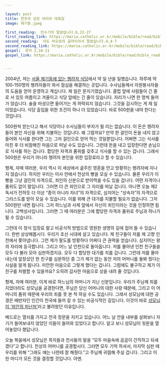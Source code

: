 ```yaml
---

layout: post
title: 천주의 성모 마리아 대축일
image: 제기동.jpeg

first_reading:  민수기의 말씀입니다.6,22-27
first_reading_link: https://maria.catholic.or.kr/mobile/bible/read/bible_read.asp?m=1&n=133&p=37
second_reading:  사도 바오로의 갈라티아서 말씀입니다.4,4-7
second_reading_link: https://maria.catholic.or.kr/mobile/bible/read/bible_read.asp?m=2&n=152&p=8
gospel:  루카 2,16-21
gospel_link: https://maria.catholic.or.kr/mobile/bible/read/bible_read.asp?m=2&n=149&p=2


---
```


2004년, 저는 <a href="https://m.catholictimes.org/mobile/article_view.php?aid=269280">서울 제기동에 있는 행려자 식당</a>에서 약 일 년을 일했습니다. 하루에 약 100-150명의 행려자들이 와서 점심을 해결하는 곳입니다. 수사님들께서 자원봉사자들의 도움을 얻어 운영하고 계십니다. 제 일은 문지기였습니다. 클럽 앞에 사람들이 긴 줄로 서 있듯 여름이고 겨울이고 식당 앞에는 긴 줄이 있습니다. 자리가 나면 한 명씩 들어가 앉습니다. 술을 마셨으면 들어가는 게 허락되지 않습니다. 그것을 감시하는 게 제 일이었습니다. 식당 출입을 위한 조건이 하나 더 있었습니다. 바로 500원을 내야 한다는 것입니다.

500원씩 받는다고 해서 식당이나 수사님들이 부자가 될 리는 없습니다. 이 돈은 행려자들이 본인 자신을 위해 지불하는 것입니다. 왜 그럴까요? 만약 한 걸인이 돈을 내지 않고 들어와 식사를 한다면 그는 그저 걸인으로 얻어 먹는 것일뿐입니다. 어쩌면 그는 식사를 마친 후 더 비참해진 마음으로 떠날 수도 있습니다. 그런데 돈을 내고 입장한다면 손님으로 식사를 하는 겁니다. 합당한 자격과 품위를 갖추고 식사를 할 수 있는 겁니다. 그래서 500원은 우리가 아니라 행려자 본인을 위한 입장료라고 할 수 있습니다.

형제, 자매 여러분, 우리 역시 이 세상에서 굶주린 영혼을 안고 방황하는 행려자에 지나지 않습니다. 하지만 우리는 미사 안에서 천상의 빵을 모실 수 있습니다. 물론 우리가 이 빵을 그냥 걸인의 자격으로, 죄인의 신분으로 받아먹을 수도 있을 겁니다. 어떤 자격이나 품위도 없이 말입니다. 그러면 더 큰 죄인으로 그 자리를 떠날 겁니다. 아니면 오늘 제2독서가 전하듯 더 이상 “종이 아니라 자녀”의 자격으로, 심지어는 “상속자”의 자격으로 그리스도를 받아 모실 수 있습니다. 이를 위해 큰 대가를 지불할 필요가 없습니다. 그저 500원만 내면 됩니다. 그저 하느님과 사제 앞에서 자신이 죄인이라는 것을
인정하면 됩니다. 고백성사입니다. 그러면 그 때 여러분은 그에 합당한 자격과 품위로 주님과 하나가 될 수 있습니다.

그런데 이 정식 입장료 말고 비공식적 방법으로 영원한 생명의 길에 접어 들 수 있습니다. 한번 상상해봅시다. 우리가 조선 시대에 살고 있습니다. 제 친구들이 저를 제 고향 인천에서 쫓아냅니다. 그런 제가 팔도를 방황하다 어쩌다 큰 권력을 얻습니다. 심지어는 왕의 자리에 등극합니다. 그리고 어느 날 인천으로 돌아옵니다. 저를 몰아낸 인천 친구들을 모두 다 불러 모아 심판하겠지요. 모두 다 합당한 대가를 치를 겁니다. 그런데 저를 몰아내는데 앞장섰던 한 친구를 심문하던 중 그가 제가 없는 동안 저의 어머니를 돌봐 줬다는 사실을 알게 됩니다. 미안한 마음으로 그렇게 했다는 겁니다. 그럼에도 불구하고 제가 이 친구를 처벌할 수 있을까요? 오히려 감사한 마음으로 상을 내려 줄 것입니다.

형제, 자매 여러분, 이게 바로 하느님의 어머니가 지닌 신분입니다. 우리가 주님께 죄를 지었더라도 성모님을 공경한다면, 주님은 당신 어머니의 대한 사랑 때문에, 그리고 이 어머니의 품위 때문에 우리의 죄를 못 본 척 하실 수도 있습니다. 그래서 성모님에 대한 공경은 배반자인 인간이 천국에 들어 갈 수 있는 비공식적인 길입니다. 이것이 바로 <a href="https://pds.catholic.or.kr/pdsm/bbs_view.asp?num=9&id=184439&menu=4834">성모님이 ‘죄인의 피난처’</a>라고 불려왔던 이유입니다.

베드로는 열쇠를 가지고 천국 정문을 지키고 있습니다. 어느 날 안을 내부를 살펴보니 자기가 들여보내지 않았던 이들이 들어와 있었다고 합니다. 알고 보니 성모님이 뒷문을 열어놓았다 했답니다.

오늘 복음에서 성모님은 목자들과 천사들의 말을 “모두 마음속에 곰곰이 간직하고 되새겼다”고 합니다. 천상의 어머니를 공경합시다. 그러면 모두 기억 하셔서, 마지막 심판 때 우리를 위해 “그래도 얘는 나한테 잘 해줬다.”고 주님께 귀띔해 주실 겁니다. 그리고 이 한 마디가 모든 것을 결정할 것입니다. 아멘.

